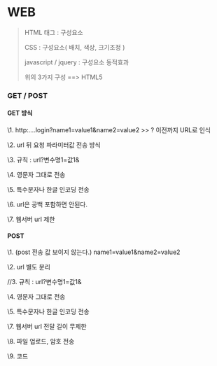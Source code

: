 # WEB

> HTML 태그 : 구성요소
>
> CSS : 구성요소( 배치, 색상, 크기조정 )
>
> javascript / jquery : 구성요소 동적효과
>
> 위의 3가지 구성 ==> HTML5 

### GET / POST

#### GET 방식

\1. http:....login?name1=value1&name2=value2 >> ? 이전까지 URL로 인식

\2. url 뒤 요청 파라미터값 전송 방식

\3. 규칙 : url?변수명1=값1&

\4. 영문자 그대로 전송

\5. 특수문자나 한글 인코딩 전송

\6. url은 공백 포함하면 안된다.

\7. 웹서버 url 제한



#### POST

\1. (post 전송 값 보이지 않는다.) name1=value1&name2=value2 

\2. url 별도 분리

//3. 규칙 : url?변수명1=값1&

\4. 영문자 그대로 전송

\5. 특수문자나 한글 인코딩 전송

\7. 웹서버 url 전달 길이 무제한

\8. 파일 업로드, 암호 전송

\9. 코드


